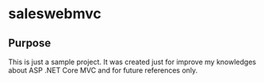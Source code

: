 # saleswebmvc

## Purpose
This is just a sample project. It was created just for improve my knowledges about ASP .NET Core MVC and for future references only.
